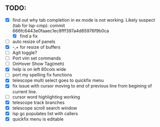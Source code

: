 
## TODO:

- [x] find out why tab completion in ex mode is not working.
    Likely suspect (tab for lsp-cmp):
        commit 666fc6443e0faaec1ec8fff397a4d65976f9b0ca
    - [x] find a fix
- [ ] auto resize of panels
- [x] -,+ for resize of buffers
- [ ] Agit toggle?
- [ ] Port vim set commands
- [ ] OnHover Show Tag(meh)
- [x] help is on left 80cols wide
- [ ] port my spelling fix functions
- [x] telescope multi select goes to quickfix menu
- [x] fix issue with cursor moving to end of previous line from begining of current line.
- [ ] cursor word highlighting working
- [x] telescope track branches
- [x] telescope scroll search window
- [x] lsp <leader>gc populates list with callers
- [x] quickfix menu is editable
